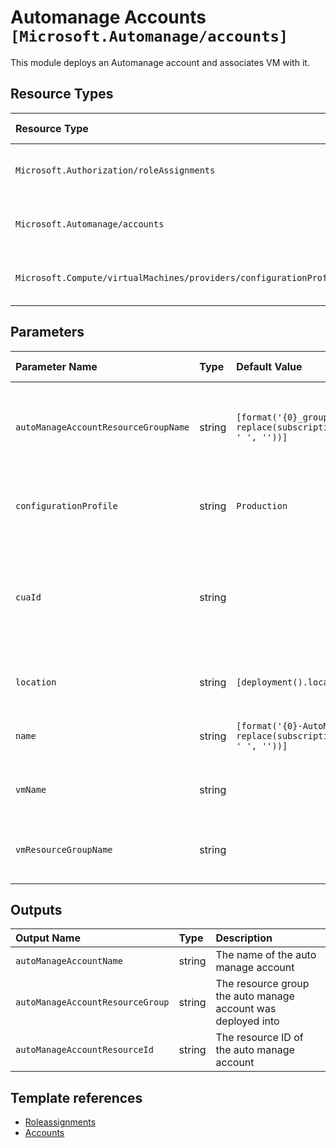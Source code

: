 # Automanage Accounts `[Microsoft.Automanage/accounts]`

This module deploys an Automanage account and associates VM with it.

## Resource Types

| Resource Type | API Version |
| :-- | :-- |
| `Microsoft.Authorization/roleAssignments` | 2020-04-01-preview |
| `Microsoft.Automanage/accounts` | 2020-06-30-preview |
| `Microsoft.Compute/virtualMachines/providers/configurationProfileAssignments` | 2020-06-30-preview |

## Parameters

| Parameter Name | Type | Default Value | Possible Values | Description |
| :-- | :-- | :-- | :-- | :-- |
| `autoManageAccountResourceGroupName` | string | `[format('{0}_group', replace(subscription().displayName, ' ', ''))]` |  | Optional. The resource group name where automanage will be created |
| `configurationProfile` | string | `Production` | `[Production, Dev/Test]` | Optional. The configuration profile of automanage |
| `cuaId` | string |  |  | Optional. Customer Usage Attribution ID (GUID). This GUID must be previously registered. |
| `location` | string | `[deployment().location]` |  | Optional. The location of automanage |
| `name` | string | `[format('{0}-AutoManage', replace(subscription().displayName, ' ', ''))]` |  | Optional. The name of automanage account |
| `vmName` | string |  |  | Required. The name of the VM to be associated |
| `vmResourceGroupName` | string |  |  | Required. The name of the VM resource group |

## Outputs

| Output Name | Type | Description |
| :-- | :-- | :-- |
| `autoManageAccountName` | string | The name of the auto manage account |
| `autoManageAccountResourceGroup` | string | The resource group the auto manage account was deployed into |
| `autoManageAccountResourceId` | string | The resource ID of the auto manage account |

## Template references

- [Roleassignments](https://docs.microsoft.com/en-us/azure/templates/Microsoft.Authorization/2020-04-01-preview/roleAssignments)
- [Accounts](https://docs.microsoft.com/en-us/azure/templates/Microsoft.Automanage/2020-06-30-preview/accounts)
